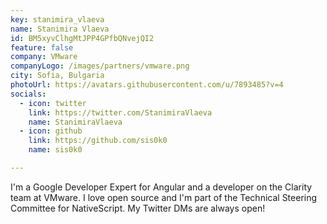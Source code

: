 ```yaml
---
key: stanimira_vlaeva
name: Stanimira Vlaeva
id: BM5xyvClhgMtJPP4GPfbQNvejQI2
feature: false
company: VMware
companyLogo: /images/partners/vmware.png
city: Sofia, Bulgaria
photoUrl: https://avatars.githubusercontent.com/u/7893485?v=4
socials:
  - icon: twitter
    link: https://twitter.com/StanimiraVlaeva
    name: StanimiraVlaeva
  - icon: github
    link: https://github.com/sis0k0
    name: sis0k0

---
```


I'm a Google Developer Expert for Angular and a developer on the Clarity team at VMware. I love open source and I'm part of the Technical Steering Committee for NativeScript. My Twitter DMs are always open!